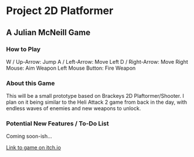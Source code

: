# Project 2D Platformer
## A Julian McNeill Game



### How to Play
W / Up-Arrow: Jump
A / Left-Arrow: Move Left
D / Right-Arrow: Move Right
Mouse: Aim Weapon
Left Mouse Button: Fire Weapon

### About this Game
This will be a small prototype based on Brackeys 2D Plaftormer/Shooter. I plan on it being similar to
the Heli Attack 2 game from back in the day, with endless waves of enemies and new weapons to unlock.


### Potential New Features / To-Do List
Coming soon-ish...

[Link to game on itch.io]()
